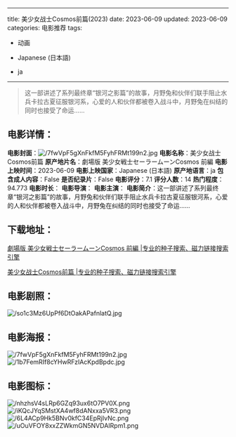 
---
title: 美少女战士Cosmos前篇(2023)
date: 2023-06-09
updated: 2023-06-09
categories: 电影推荐
tags:
- 动画

- Japanese (日本語)
- ja
---


> 这一部讲述了系列最终章“银河之影篇”的故事，月野兔和伙伴们联手阻止水兵卡拉古夏征服银河系，心爱的人和伙伴都被卷入战斗中，月野兔在纠结的同时也接受了命运……

## **电影详情**：

**电影封面**：<img src="https://image.tmdb.org/t/p/w200/7fwVpF5gXnFkfM5FyhFRMt199n2.jpg" alt="/7fwVpF5gXnFkfM5FyhFRMt199n2.jpg" title="/7fwVpF5gXnFkfM5FyhFRMt199n2.jpg">
**电影名称**：美少女战士Cosmos前篇
**原产地片名**：劇場版 美少女戦士セーラームーンCosmos 前編
**电影上映时间**：2023-06-09
**电影上映国家**：Japanese (日本語)
**原产地语言**：ja
**包含成人内容**：False
**是否纪录片**：False
**电影评分**：7.1
**评分人数**：14
**热门程度**：94.773
**电影时长**：
**电影导演**：
**电影主演**：
**电影简介**：这一部讲述了系列最终章“银河之影篇”的故事，月野兔和伙伴们联手阻止水兵卡拉古夏征服银河系，心爱的人和伙伴都被卷入战斗中，月野兔在纠结的同时也接受了命运……

## **下载地址**：
[劇場版 美少女戦士セーラームーンCosmos 前編 |专业的种子搜索、磁力链接搜索引擎](https://movie.amd794.com:2083/?search=%E5%8A%87%E5%A0%B4%E7%89%88%20%E7%BE%8E%E5%B0%91%E5%A5%B3%E6%88%A6%E5%A3%AB%E3%82%BB%E3%83%BC%E3%83%A9%E3%83%BC%E3%83%A0%E3%83%BC%E3%83%B3Cosmos%20%E5%89%8D%E7%B7%A8&ordering=&mode=match_phrase&page_size=10&page=1)

[美少女战士Cosmos前篇 |专业的种子搜索、磁力链接搜索引擎](https://movie.amd794.com:2083/?search=%E7%BE%8E%E5%B0%91%E5%A5%B3%E6%88%98%E5%A3%ABCosmos%E5%89%8D%E7%AF%87&ordering=&mode=match_phrase&page_size=10&page=1)
 

## **电影剧照**：
<img src="https://image.tmdb.org/t/p/original/so1c3Mz6UpPf6DtOakAPafnlatQ.jpg" alt="/so1c3Mz6UpPf6DtOakAPafnlatQ.jpg" title="/so1c3Mz6UpPf6DtOakAPafnlatQ.jpg">

## **电影海报**：
<img src="https://image.tmdb.org/t/p/original/7fwVpF5gXnFkfM5FyhFRMt199n2.jpg" alt="/7fwVpF5gXnFkfM5FyhFRMt199n2.jpg" title="/7fwVpF5gXnFkfM5FyhFRMt199n2.jpg"><img src="https://image.tmdb.org/t/p/original/1b7FemRIf8cYHwRFzIAcKpdBpdc.jpg" alt="/1b7FemRIf8cYHwRFzIAcKpdBpdc.jpg" title="/1b7FemRIf8cYHwRFzIAcKpdBpdc.jpg">

## **电影图标**：
<img src="https://image.tmdb.org/t/p/original/nhzhsV4sLRp6GZq93ux6tO7PV0X.png" alt="/nhzhsV4sLRp6GZq93ux6tO7PV0X.png" title="/nhzhsV4sLRp6GZq93ux6tO7PV0X.png"><img src="https://image.tmdb.org/t/p/original/iKQcJYqSMstXA4wf8dANxxa5VR3.png" alt="/iKQcJYqSMstXA4wf8dANxxa5VR3.png" title="/iKQcJYqSMstXA4wf8dANxxa5VR3.png"><img src="https://image.tmdb.org/t/p/original/6L4ACp9Hk5BNv0kfC34EpRjIvNc.png" alt="/6L4ACp9Hk5BNv0kfC34EpRjIvNc.png" title="/6L4ACp9Hk5BNv0kfC34EpRjIvNc.png"><img src="https://image.tmdb.org/t/p/original/uOuVFOY8xxZZWkmGN5NVDAIRpm1.png" alt="/uOuVFOY8xxZZWkmGN5NVDAIRpm1.png" title="/uOuVFOY8xxZZWkmGN5NVDAIRpm1.png">
